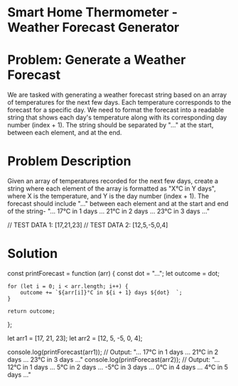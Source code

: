 # Smart Home Thermometer - Weather Forecast Generator

# Problem: Generate a Weather Forecast
We are tasked with generating a weather forecast string based on an array of temperatures for the next few days. Each temperature corresponds to the forecast for a specific day. We need to format the forecast into a readable string that shows each day's temperature along with its corresponding day number (index + 1). The string should be separated by "..." at the start, between each element, and at the end.

# Problem Description
Given an array of temperatures recorded for the next few days, create a string where each element of the array is formatted as "X°C in Y days", where X is the temperature, and Y is the day number (index + 1). The forecast should include "..." between each element and at the start and end of the string- "... 17°C in 1 days ... 21°C in 2 days ... 23°C in 3 days ..."

// TEST DATA 1: [17,21,23]
// TEST DATA 2: [12,5,-5,0,4]


# Solution

const printForecast = function (arr) {
    const dot = "...";
    let outcome = dot;
    
    for (let i = 0; i < arr.length; i++) {
        outcome += `${arr[i]}°C in ${i + 1} days ${dot}  `;
    }
    
    return outcome;
};

let arr1 = [17, 21, 23];
let arr2 = [12, 5, -5, 0, 4];

console.log(printForecast(arr1));  // Output: "... 17°C in 1 days ... 21°C in 2 days ... 23°C in 3 days ..."
console.log(printForecast(arr2));  // Output: "... 12°C in 1 days ... 5°C in 2 days ... -5°C in 3 days ... 0°C in 4 days ... 4°C in 5 days ..."



